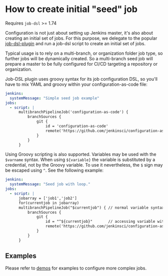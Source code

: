 # How to create initial "seed" job

Requires `job-dsl` >= 1.74

Configuration is not just about setting up Jenkins master, it's also about creating an initial set of jobs.
For this purpose, we delegate to the popular [job-dsl-plugin](https://plugins.jenkins.io/job-dsl)
and run a job-dsl script to create an initial set of jobs.

Typical usage is to rely on a multi-branch, or organization folder job type, so further jobs will be dynamically
created. So a multi-branch seed job will prepare a master to be fully configured for CI/CD targeting a repository
or organization.

Job-DSL plugin uses groovy syntax for its job configuration DSL, so you'll have to mix YAML and groovy within your
configuration-as-code file:

```yaml
jenkins:
  systemMessage: "Simple seed job example"
jobs:
  - script: |
      multibranchPipelineJob('configuration-as-code') {
          branchSources {
              git {
                  id = 'configuration-as-code'
                  remote('https://github.com/jenkinsci/configuration-as-code-plugin.git')
              }
          }
      }
```

Using Groovy scripting is also supported. Variables may be used with the `$varname` syntax. When using `${variable}` the variable is substituted by a credential, not by the Groovy variable. To use it nevertheless, the `$` sign may be escaped using `^`. See the following example:

```yaml
jenkins:
  systemMessage: "Seed job with loop."
jobs:
  - script: |
      jobarray = ['job1','job2']
      for(currentjob in jobarray)
      multibranchPipelineJob("$currentjob") { // normal variable syntax
          branchSources {
              git {
                  id = "^${currentjob}"       // accessing variable with escaping
                  remote('https://github.com/jenkinsci/configuration-as-code-plugin.git')
              }
          }
      }
```

## Examples

Please refer to [demos](../demos/jobs) for examples to configure more complex jobs.
